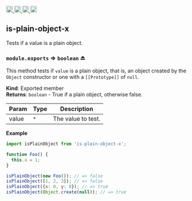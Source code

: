 <a href="https://travis-ci.org/Xotic750/is-plain-object-x"
   title="Travis status">
<img
   src="https://travis-ci.org/Xotic750/is-plain-object-x.svg?branch=master"
   alt="Travis status" height="18"/>
</a>
<a href="https://david-dm.org/Xotic750/is-plain-object-x"
   title="Dependency status">
<img src="https://david-dm.org/Xotic750/is-plain-object-x.svg"
   alt="Dependency status" height="18"/>
</a>
<a href="https://david-dm.org/Xotic750/is-plain-object-x#info=devDependencies"
   title="devDependency status">
<img src="https://david-dm.org/Xotic750/is-plain-object-x/dev-status.svg"
   alt="devDependency status" height="18"/>
</a>
<a href="https://badge.fury.io/js/is-plain-object-x" title="npm version">
<img src="https://badge.fury.io/js/is-plain-object-x.svg"
   alt="npm version" height="18"/>
</a>
<a name="module_is-plain-object-x"></a>

## is-plain-object-x

Tests if a value is a plain object.

<a name="exp_module_is-plain-object-x--module.exports"></a>

### `module.exports` ⇒ <code>boolean</code> ⏏

This method tests if `value` is a plain object, that is, an object created by
the `Object` constructor or one with a `[[Prototype]]` of `null`.

**Kind**: Exported member  
**Returns**: <code>boolean</code> - True if a plain object, otherwise false.

| Param | Type            | Description        |
| ----- | --------------- | ------------------ |
| value | <code>\*</code> | The value to test. |

**Example**

```js
import isPlainObject from 'is-plain-object-x';

function Foo() {
  this.a = 1;
}

isPlainObject(new Foo()); // => false
isPlainObject([1, 2, 3]); // => false
isPlainObject({x: 0, y: 0}); // => true
isPlainObject(Object.create(null)); // => true
```
